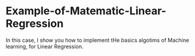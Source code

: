 # Example-of-Matematic-Linear-Regression
In this case, I show you how to implement tHe basics algotims of Machine learning, for Linear Regression.
